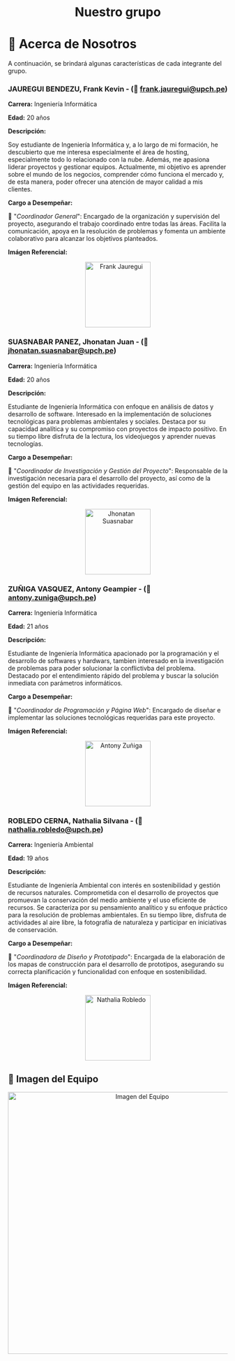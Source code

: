 <p align="center">
<h1 align="center">Nuestro grupo</h1>

# 🙌 Acerca de Nosotros

A continuación, se brindará algunas características de cada integrante del grupo.

### **JAUREGUI BENDEZU, Frank Kevin - (📧 frank.jauregui@upch.pe)**

**Carrera:** Ingeniería Informática

**Edad:** 20 años  

**Descripción:** 

Soy estudiante de Ingeniería Informática y, a lo largo de mi formación, he descubierto que me interesa especialmente el área de hosting, especialmente todo lo relacionado con la nube. Además, me apasiona liderar proyectos y gestionar equipos. Actualmente, mi objetivo es aprender sobre el mundo de los negocios, comprender cómo funciona el mercado y, de esta manera, poder ofrecer una atención de mayor calidad a mis clientes.

**Cargo a Desempeñar:**

📌 "*Coordinador General*": Encargado de la organización y supervisión del proyecto, asegurando el trabajo coordinado entre todas las áreas. Facilita la comunicación, apoya en la resolución de problemas y fomenta un ambiente colaborativo para alcanzar los objetivos planteados.

**Imágen Referencial:**

<p align="center">
  <img src="/api/placeholder/150/150" alt="Frank Jauregui" width="150">
</p>

### **SUASNABAR PANEZ, Jhonatan Juan - (📧 jhonatan.suasnabar@upch.pe)**

**Carrera:** Ingeniería Informática

**Edad:** 20 años  

**Descripción:** 

Estudiante de Ingeniería Informática con enfoque en análisis de datos y desarrollo de software. Interesado en la implementación de soluciones tecnológicas para problemas ambientales y sociales. Destaca por su capacidad analítica y su compromiso con proyectos de impacto positivo. En su tiempo libre disfruta de la lectura, los videojuegos y aprender nuevas tecnologías.

**Cargo a Desempeñar:**

📌 "*Coordinador de Investigación y Gestión del Proyecto*": Responsable de la investigación necesaria para el desarrollo del proyecto, así como de la gestión del equipo en las actividades requeridas.

**Imágen Referencial:**

<p align="center">
  <img src="/api/placeholder/150/150" alt="Jhonatan Suasnabar" width="150">
</p>

### **ZUÑIGA VASQUEZ, Antony Geampier - (📧 antony.zuniga@upch.pe)**

**Carrera:** Ingeniería Informática

**Edad:** 21 años  

**Descripción:** 

Estudiante de Ingeniería Informática apacionado por la programación y el desarrollo de softwares y hardwars, tambien interesado en la investigación de problemas para poder solucionar la conflictivba del problema. Destacado por el entendimiento rápido del problema y buscar la solución inmediata con parámetros informáticos.

**Cargo a Desempeñar:**

📌 "*Coordinador de Programación y Página Web*": Encargado de diseñar e implementar las soluciones tecnológicas requeridas para este proyecto.

**Imágen Referencial:**

<p align="center">
  <img src="/api/placeholder/150/150" alt="Antony Zuñiga" width="150">
</p>

### **ROBLEDO CERNA, Nathalia Silvana - (📧 nathalia.robledo@upch.pe)**

**Carrera:** Ingeniería Ambiental

**Edad:** 19 años  

**Descripción:** 

Estudiante de Ingeniería Ambiental con interés en sostenibilidad y gestión de recursos naturales. Comprometida con el desarrollo de proyectos que promuevan la conservación del medio ambiente y el uso eficiente de recursos. Se caracteriza por su pensamiento analítico y su enfoque práctico para la resolución de problemas ambientales. En su tiempo libre, disfruta de actividades al aire libre, la fotografía de naturaleza y participar en iniciativas de conservación.

**Cargo a Desempeñar:**

📌 "*Coordinadora de Diseño y Prototipado*": Encargada de la elaboración de los mapas de construcción para el desarrollo de prototipos, asegurando su correcta planificación y funcionalidad con enfoque en sostenibilidad.

**Imágen Referencial:**

<p align="center">
  <img src="/api/placeholder/150/150" alt="Nathalia Robledo" width="150">
</p>

## 🤝 Imagen del Equipo  
<p align="center">
  <img src="/api/placeholder/600/400" alt="Imagen del Equipo" width="600">
</p>


